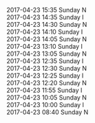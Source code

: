 2017-04-23 15:35 Sunday  N  
2017-04-23 14:35 Sunday  I  
2017-04-23 14:30 Sunday  N  
2017-04-23 14:10 Sunday  I  
2017-04-23 14:05 Sunday  N  
2017-04-23 13:10 Sunday  I  
2017-04-23 13:05 Sunday  N  
2017-04-23 12:35 Sunday  I  
2017-04-23 12:30 Sunday  N  
2017-04-23 12:25 Sunday  I  
2017-04-23 12:20 Sunday  N  
2017-04-23 11:55 Sunday  I  
2017-04-23 10:05 Sunday  N  
2017-04-23 10:00 Sunday  I  
2017-04-23 08:40 Sunday  N  
